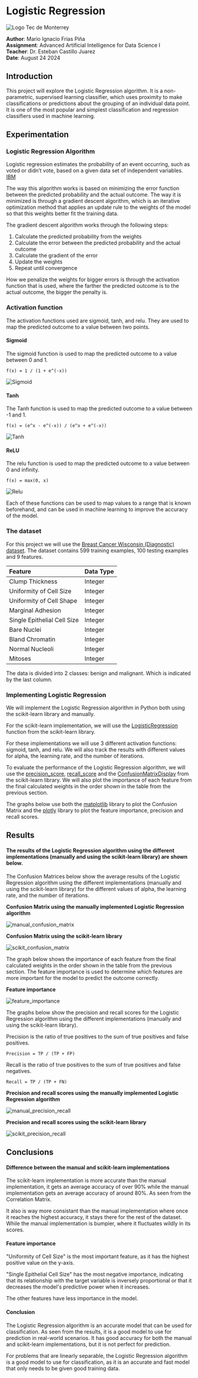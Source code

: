 # Logistic Regression

![Logo Tec de Monterrey](https://javier.rodriguez.org.mx/itesm/2014/tecnologico-de-monterrey-blue.png)

**Author**: Mario Ignacio Frias Piña  
**Assignment**: Advanced Artificial Intelligence for Data Science I  
**Teacher**: Dr. Esteban Castillo Juarez  
**Date**: August 24 2024

## Introduction

This project will explore the Logistic Regression algorithm. It is a non-parametric, supervised learning classifier, which uses proximity to make classifications or predictions about the grouping of an individual data point. It is one of the most popular and simplest classification and regression classifiers used in machine learning.

## Experimentation

### Logistic Regression Algorithm

Logistic regression estimates the probability of an event occurring, such as voted or didn’t vote, based on a given data set of independent variables. [IBM](https://www.ibm.com/topics/logistic-regression)

The way this algorithm works is based on minimizing the error function between the predicted probability and the actual outcome. The way it is minimized is through a gradient descent algorithm, which is an iterative optimization method that applies an update rule to the weights of the model so that this weights better fit the training data.

The gradient descent algorithm works through the following steps:

1. Calculate the predicted probability from the weights
2. Calculate the error between the predicted probability and the actual outcome
3. Calculate the gradient of the error
4. Update the weights
5. Repeat until convergence

How we penalize the weights for bigger errors is through the activation function that is used, where the farther the predicted outcome is to the actual outcome, the bigger the penalty is.

### Activation function

The activation functions used are sigmoid, tanh, and relu. They are used to map the predicted outcome to a value between two points.

#### Sigmoid

The sigmoid function is used to map the predicted outcome to a value between 0 and 1.

    f(x) = 1 / (1 + e^(-x))

![Sigmoid](https://pytorch.org/docs/stable/_images/Sigmoid.png)

#### Tanh

The Tanh function is used to map the predicted outcome to a value between -1 and 1.

    f(x) = (e^x - e^(-x)) / (e^x + e^(-x))

![Tanh](https://pytorch.org/docs/stable/_images/Tanh.png)

#### ReLU

The relu function is used to map the predicted outcome to a value between 0 and infinity.

    f(x) = max(0, x)

![Relu](https://pytorch.org/docs/stable/_images/ReLU.png)

Each of these functions can be used to map values to a range that is known beforehand, and can be used in machine learning to improve the accuracy of the model.

### The dataset

For this project we will use the [Breast Cancer Wisconsin (Diagnostic) dataset](https://archive.ics.uci.edu/dataset/15/breast+cancer+wisconsin+original). The dataset contains 599 training examples, 100 testing examples and 9 features.

| Feature                     | Data Type |
| :-------------------------- | :-------- |
| Clump Thickness             | Integer   |
| Uniformity of Cell Size     | Integer   |
| Uniformity of Cell Shape    | Integer   |
| Marginal Adhesion           | Integer   |
| Single Epithelial Cell Size | Integer   |
| Bare Nuclei                 | Integer   |
| Bland Chromatin             | Integer   |
| Normal Nucleoli             | Integer   |
| Mitoses                     | Integer   |

The data is divided into 2 classes: benign and malignant. Which is indicated by the last column.

### Implementing Logistic Regression

We will implement the Logistic Regression algorithm in Python both using the scikit-learn library and manually.

For the scikit-learn implementation, we will use the [LogisticRegression](https://scikit-learn.org/stable/modules/generated/sklearn.linear_model.LogisticRegression.html) function from the scikit-learn library.

For these implementations we will use 3 different activation functions: sigmoid, tanh, and relu. We will also track the results with different values for alpha, the learning rate, and the number of iterations.

To evaluate the performance of the Logistic Regression algorithm, we will use the [precision_score](https://scikit-learn.org/stable/modules/generated/sklearn.metrics.precision_score.html), [recall_score](https://scikit-learn.org/stable/modules/generated/sklearn.metrics.recall_score.html) and the [ConfusionMatrixDisplay](https://scikit-learn.org/stable/modules/generated/sklearn.metrics.ConfusionMatrixDisplay.html) from the scikit-learn library. We will also plot the importance of each feature from the final calculated weights in the order shown in the table from the previous section.

The graphs below use both the [matplotlib](https://matplotlib.org/) library to plot the Confusion Matrix and the [plotly](https://plotly.com/) library to plot the feature importance, precision and recall scores.

## Results

#### The results of the Logistic Regression algorithm using the different implementations (manually and using the scikit-learn library) are shown below.

The Confusion Matrices below show the average results of the Logistic Regression algorithm using the different implementations (manually and using the scikit-learn library) for the different values of alpha, the learning rate, and the number of iterations.

**Confusion Matrix using the manually implemented Logistic Regression algorithm**

![manual_confusion_matrix](images/confusion_manual.png "manual_confusion_matrix")

**Confusion Matrix using the scikit-learn library**

![scikit_confusion_matrix](images/confusion_scikit.png "scikit_confusion_matrix")

The graph below shows the importance of each feature from the final calculated weights in the order shown in the table from the previous section. The feature importance is used to determine which features are more important for the model to predict the outcome correctly.

**Feature importance**

![feature_importance](images/feature_importance.png "feature_importance")

The graphs below show the precision and recall scores for the Logistic Regression algorithm using the different implementations (manually and using the scikit-learn library).

Precision is the ratio of true positives to the sum of true positives and false positives.

    Precision = TP / (TP + FP)

Recall is the ratio of true positives to the sum of true positives and false negatives.

    Recall = TP / (TP + FN)

**Precision and recall scores using the manually implemented Logistic Regression algorithm**

![manual_precision_recall](images/scores_manual.png "manual_precision_recall")

**Precision and recall scores using the scikit-learn library**

![scikit_precision_recall](images/scores_scikit.png "scikit_precision_recall")

## Conclusions

#### Difference between the manual and scikit-learn implementations

The scikit-learn implementation is more accurate than the manual implementation, it gets an average accuracy of over 90% while the manual implementation gets an average accuracy of around 80%. As seen from the Correlation Matrix.

It also is way more consistant than the manual implementation where once it reaches the highest accuracy, it stays there for the rest of the dataset. While the manual implementation is bumpier, where it fluctuates wildly in its scores.

#### Feature importance

"Uniformity of Cell Size" is the most important feature, as it has the highest positive value on the y-axis.

"Single Epithelial Cell Size" has the most negative importance, indicating that its relationship with the target variable is inversely proportional or that it decreases the model's predictive power when it increases.

The other features have less importance in the model.

#### Conclusion

The Logistic Regression algorithm is an accurate model that can be used for classification. As seen from the results, it is a good model to use for prediction in real-world scenarios. It has good accuracy for both the manual and scikit-learn implementations, but it is not perfect for prediction.

For problems that are linearly separable, the Logistic Regression algorithm is a good model to use for classification, as it is an accurate and fast model that only needs to be given good training data.
